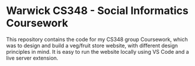 # Warwick CS348 - Social Informatics Coursework

This repository contains the code for my CS348 group Coursework, which was to design and build a veg/fruit store website, with different design principles in mind.
It is easy to run the website locally using VS Code and a live server extension.
